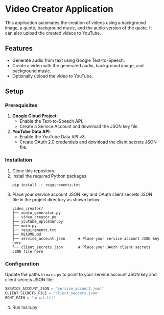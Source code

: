 # Video Creator Application

This application automates the creation of videos using a background image, a quote, background music, and the audio version of the quote. It can also upload the created videos to YouTube.

## Features
- Generate audio from text using Google Text-to-Speech.
- Create a video with the generated audio, background image, and background music.
- Optionally upload the video to YouTube.

## Setup

### Prerequisites
1. **Google Cloud Project**:
   - Enable the Text-to-Speech API.
   - Create a Service Account and download the JSON key file.
2. **YouTube Data API**:
   - Enable the YouTube Data API v3.
   - Create OAuth 2.0 credentials and download the client secrets JSON file.

### Installation

1. Clone this repository.
2. Install the required Python packages:
    ```bash
    pip install -r requirements.txt
    ```
3. Place your service account JSON key and OAuth client secrets JSON file in the project directory as shown below:
    ```
    video_creator/
    ├── audio_generator.py
    ├── video_creator.py
    ├── youtube_uploader.py
    ├── main.py
    ├── requirements.txt
    ├── README.md
    ├── service_account.json      # Place your service account JSON key here
    └── client_secrets.json       # Place your OAuth client secrets JSON file here
    ```

### Configuration

Update the paths in `main.py` to point to your service account JSON key and client secrets JSON file:
```python
SERVICE_ACCOUNT_JSON = 'service_account.json'
CLIENT_SECRETS_FILE = 'client_secrets.json'
FONT_PATH = 'arial.ttf'
```
4. Run main.py

